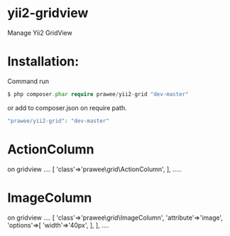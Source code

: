 yii2-gridview
=============

Manage Yii2 GridView


Installation:
=============
Command run
```php
$ php composer.phar require prawee/yii2-grid "dev-master"
```

or add to composer.json on require path.
```php
"prawee/yii2-grid": "dev-master"
```

ActionColumn
============
on gridview
....
[
    'class'=>'prawee\grid\ActionColumn',
],
.....

ImageColumn
===========
on gridview
....
[
    'class'=>'prawee\grid\ImageColumn',
    'attribute'=>'image',
    'options'=>[
        'width'=>'40px',
    ],
],
....